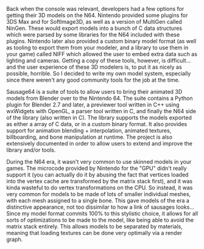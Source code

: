 Back when the console was relevant, developers had a few options for getting their 3D models on the N64. Nintendo provided some plugins for 3DS Max and for SoftImage3D, as well as a version of MultiGen called NinGen. These would export models into a bunch of C data structures which were parsed by some libraries for the N64 included with these plugins. Nintendo later also provided a custom binary model format (as well as tooling to export them from your modeler, and a library to use them in your game) called NIFF which allowed the user to embed extra data such as lighting and cameras. Getting a copy of these tools, however, is difficult... and the user experience of these 3D modelers is, to put it as nicely as possible, horrible. So I decided to write my own model system, especially since there weren't any good community tools for the job at the time.

Sausage64 is a suite of tools to allow users to bring their animated 3D models from Blender over to the Nintendo 64. The suite contains a Python plugin for Blender 2.7 and later, a previewer tool written in C++ using wxWidgets with OpenGL, a parser tool written in C, and finally the N64 side of the library (also written in C). The library supports the models exported as either a array of C data, or in a custom binary format. It also provides support for animation blending + interpolation, animated textures, billboarding, and bone manipulation at runtime. The project is also extensively documented in order to allow users to extend and improve the library and/or tools. 

During the N64 era, it wasn't very common to use skinned models in your games. The microcode provided by Nintendo for the "GPU" didn't really support it (you can actually do it by abusing the fact that vertices loaded into the vertex cache are transformed by the matrix stack first), and it was kinda wasteful to do vertex transformations on the CPU. So instead, it was very common for models to be made of lots of smaller individual meshes, with each mesh assigned to a single bone. This gave models of the era a distinctive appearance, not too dissimilar to how a link of sausages looks... Since my model format commits 100% to this stylistic choice, it allows for all sorts of optimizations to be made to the model, like being able to avoid the matrix stack entirely. This allows models to be separated by materials, meaning that loading textures can be done very optimally via a render graph.
